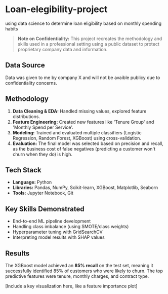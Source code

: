 # Loan-elegibility-project
using data science to determine loan eligibility based on monthly spending habits

> **Note on Confidentiality:** This project recreates the methodology and skills used in a professional setting using a public dataset to protect proprietary company data and information.

## Data Source
Data was given to me by company X and will not be avaible publicy due to confidentiality concerns.

## Methodology
1.  **Data Cleaning & EDA:** Handled missing values, explored feature distributions.
2.  **Feature Engineering:** Created new features like 'Tenure Group' and 'Monthly Spend per Service'.
3.  **Modeling:** Trained and evaluated multiple classifiers (Logistic Regression, Random Forest, XGBoost) using cross-validation.
4.  **Evaluation:** The final model was selected based on precision and recall, as the business cost of false negatives (predicting a customer won't churn when they do) is high.

## Tech Stack
- **Language:** Python
- **Libraries:** Pandas, NumPy, Scikit-learn, XGBoost, Matplotlib, Seaborn
- **Tools:** Jupyter Notebook, Git

## Key Skills Demonstrated
- End-to-end ML pipeline development
- Handling class imbalance (using SMOTE/class weights)
- Hyperparameter tuning with GridSearchCV
- Interpreting model results with SHAP values

## Results
The XGBoost model achieved an **85% recall** on the test set, meaning it successfully identified 85% of customers who were likely to churn. The top predictive features were tenure, monthly charges, and contract type.

[Include a key visualization here, like a feature importance plot]

